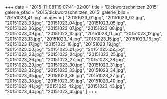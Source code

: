 +++
date = "2015-11-08T19:07:41+02:00"
title = 'Dickworzschnitzen 2015'
galerie_pfad = '2015/dickworzschnitzen_2015'
galerie_bild = '20151023_41.jpg'
images = [
  "20151023_01.jpg",
  "20151023_02.jpg",
  "20151023_03.jpg",
  "20151023_04.jpg",
  "20151023_05.jpg",
  "20151023_06.jpg",
  "20151023_07.jpg",
  "20151023_08.jpg",
  "20151023_09.jpg",
  "20151023_10.jpg",
  "20151023_11.jpg",
  "20151023_12.jpg",
  "20151023_13.jpg",
  "20151023_14.jpg",
  "20151023_15.jpg",
  "20151023_16.jpg",
  "20151023_17.jpg",
  "20151023_18.jpg",
  "20151023_19.jpg",
  "20151023_20.jpg",
  "20151023_21.jpg",
  "20151023_22.jpg",
  "20151023_23.jpg",
  "20151023_24.jpg",
  "20151023_25.jpg",
  "20151023_26.jpg",
  "20151023_27.jpg",
  "20151023_28.jpg",
  "20151023_29.jpg",
  "20151023_30.jpg",
  "20151023_31.jpg",
  "20151023_32.jpg",
  "20151023_33.jpg",
  "20151023_34.jpg",
  "20151023_35.jpg",
  "20151023_36.jpg",
  "20151023_37.jpg",
  "20151023_38.jpg",
  "20151023_39.jpg",
  "20151023_40.jpg",
  "20151023_41.jpg",
  "20151023_42.jpg",
  "20151023_43.jpg",
  "20151023_44.jpg",
  "20151023_45.jpg"
]
+++

      